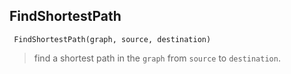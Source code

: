 ## FindShortestPath

```
 FindShortestPath(graph, source, destination)
```

> find a shortest path in the `graph` from `source` to `destination`.
 
  